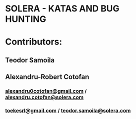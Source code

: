 # SOLERA - KATAS AND BUG HUNTING

# **Contributors:**

## Teodor Samoila

## Alexandru-Robert Cotofan

### alexandru0cotofan@gmail.com / alexandru.cotofan@solera.com
### toekesrl@gmail.com / teodor.samoila@solera.com
